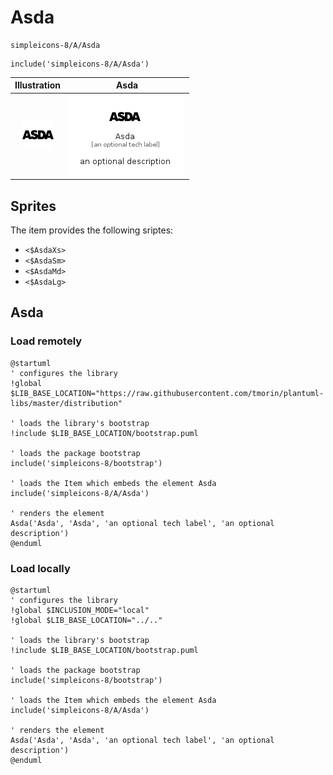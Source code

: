 # Asda


```text
simpleicons-8/A/Asda
```

```text
include('simpleicons-8/A/Asda')
```



| Illustration | Asda |
| :---: | :---: |
| ![illustration for Illustration](../../simpleicons-8/A/Asda.png) | ![illustration for Asda](../../simpleicons-8/A/Asda.Local.png) |



## Sprites
The item provides the following sriptes:

- `<$AsdaXs>`
- `<$AsdaSm>`
- `<$AsdaMd>`
- `<$AsdaLg>`





## Asda

### Load remotely
```plantuml
@startuml
' configures the library
!global $LIB_BASE_LOCATION="https://raw.githubusercontent.com/tmorin/plantuml-libs/master/distribution"

' loads the library's bootstrap
!include $LIB_BASE_LOCATION/bootstrap.puml

' loads the package bootstrap
include('simpleicons-8/bootstrap')

' loads the Item which embeds the element Asda
include('simpleicons-8/A/Asda')

' renders the element
Asda('Asda', 'Asda', 'an optional tech label', 'an optional description')
@enduml
```

### Load locally
```plantuml
@startuml
' configures the library
!global $INCLUSION_MODE="local"
!global $LIB_BASE_LOCATION="../.."

' loads the library's bootstrap
!include $LIB_BASE_LOCATION/bootstrap.puml

' loads the package bootstrap
include('simpleicons-8/bootstrap')

' loads the Item which embeds the element Asda
include('simpleicons-8/A/Asda')

' renders the element
Asda('Asda', 'Asda', 'an optional tech label', 'an optional description')
@enduml
```

